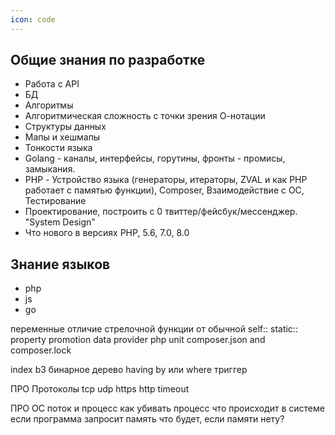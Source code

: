 ```yaml
---
icon: code
---
```


## Общие знания по разработке

- Работа с API
- БД
- Алгоритмы
- Алгоритмическая сложность с точки зрения О-нотации
- Структуры данных
- Мапы и хешмапы
- Тонкости языка
- Golang - каналы, интерфейсы, горутины, фронты - промисы, замыкания.
- PHP - Устройство языка (генераторы, итераторы, ZVAL и как PHP работает с памятью функции), Composer, Взаимодействие с ОС, Тестирование
- Проектирование, построить с 0 твиттер/фейсбук/мессенджер. "System Design"
- Что нового в версиях PHP, 5.6, 7.0, 8.0

## Знание языков

- php
- js
- go


переменные
отличие стрелочной функции от обычной
self:: static::
property promotion
data provider php unit
composer.json and composer.lock

index b3
бинарное дерево 
having by или where
триггер

ПРО Протоколы
tcp
udp
https
http 
timeout

ПРО ОС
поток и процесс 
как убивать процесс
что происходит в системе если программа запросит память
что будет, если памяти нету?
